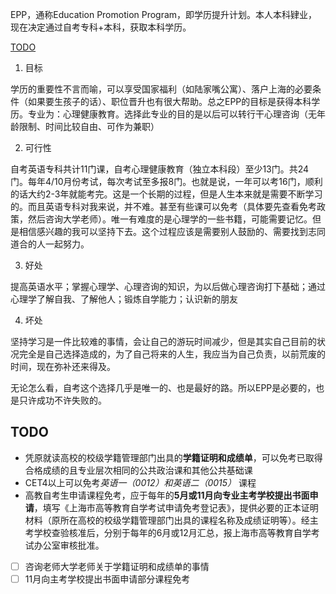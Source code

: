 EPP，通称Education Promotion Program，即学历提升计划。本人本科肄业，现在决定通过自考专科+本科，获取本科学历。

[TODO](#todo)

1. 目标

学历的重要性不言而喻，可以享受国家福利（如陆家嘴公寓）、落户上海的必要条件（如果要生孩子的话）、职位晋升也有很大帮助。总之EPP的目标是获得本科学历。专业为：心理健康教育。选择此专业的目的是以后可以转行干心理咨询（无年龄限制、时间比较自由、可作为兼职）

2. 可行性

自考英语专科共计11门课，自考心理健康教育（独立本科段）至少13门。共24门。每年4/10月份考试，每次考试至多报8门。也就是说，一年可以考16门，顺利的话大约2-3年就能考完。这是一个长期的过程，但是人生本来就是需要不断学习的。而且英语专科对我来说，并不难。甚至有些课可以免考（具体要先查看免考政策，然后咨询大学老师）。唯一有难度的是心理学的一些书籍，可能需要记忆。但是相信感兴趣的我可以坚持下去。这个过程应该是需要别人鼓励的、需要找到志同道合的人一起努力。

3. 好处

提高英语水平；掌握心理学、心理咨询的知识，为以后做心理咨询打下基础；通过心理学了解自我、了解他人；锻炼自学能力；认识新的朋友

4. 坏处

坚持学习是一件比较难的事情，会让自己的游玩时间减少，但是其实自己目前的状况完全是自己选择造成的，为了自己将来的人生，我应当为自己负责，以前荒废的时间，现在弥补还来得及。

无论怎么看，自考这个选择几乎是唯一的、也是最好的路。所以EPP是必要的，也是只许成功不许失败的。

## TODO
- 凭原就读高校的校级学籍管理部门出具的**学籍证明和成绩单**，可以免考已取得合格成绩的且专业层次相同的公共政治课和其他公共基础课
- CET4以上可以免考*英语一（0012）*和*英语二（0015）* 课程
- 高教自考生申请课程免考，应于每年的**5月或11月向专业主考学校提出书面申请**，填写《上海市高等教育自学考试申请免考登记表》，提供必要的正本证明材料（原所在高校的校级学籍管理部门出具的课程名称及成绩证明等）。经主考学校查验核准后，分别于每年的6月或12月汇总，报上海市高等教育自学考试办公室审核批准。

- [ ] 咨询老师大学老师关于学籍证明和成绩单的事情
- [ ] 11月向主考学校提出书面申请部分课程免考